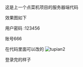 这是上一个点菜机项目的服务器端代码

效果图如下





用户密码 :123456

账号666

在代码里面可以改的
![tupian2](https://github.com/user-attachments/assets/cca09d51-993c-45ed-bce2-9dd840166ba5)






登录完的样子
